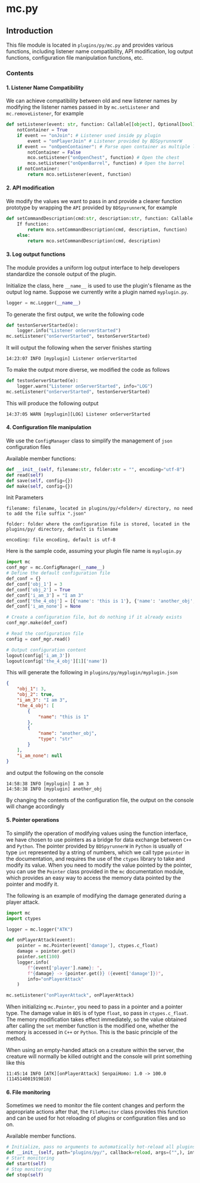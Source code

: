 # mc.py

## Introduction

This file module is located in ``plugins/py/mc.py`` and provides various functions, including listener name compatibility, API modification, log output functions, configuration file manipulation functions, etc.

### Contents

#### 1. Listener Name Compatibility

We can achieve compatibility between old and new listener names by modifying the listener names passed in by ``mc.setListener`` and ``mc.removeListener``, for example

```python
def setListener(event: str, function: Callable[[object], Optional[bool]]) -> None:
    notContainer = True
    if event == "onJoin": # Listener used inside py plugin
        event = "onPlayerJoin" # Listener provided by BDSpyrunnerW
    if event == "onOpenContainer": # Parse open container as multiple listeners at once to simplify code
        notContainer = False
        mco.setListener("onOpenChest", function) # Open the chest
        mco.setListener("onOpenBarrel", function) # Open the barrel
    if notContainer:
        return mco.setListener(event, function)
```

#### 2. API modification

We modify the values we want to pass in and provide a clearer function prototype by wrapping the ``API`` provided by ``BDSpyrunnerW``, for example

```python
def setCommandDescription(cmd:str, description:str, function: Callable[[object], Optional[bool]] = None) -> None:
    If function:
        return mco.setCommandDescription(cmd, description, function)
    else:
        return mco.setCommandDescription(cmd, description)
```

#### 3. Log output functions

The module provides a uniform log output interface to help developers standardize the console output of the plugin.

Initialize the class, here ``__name__`` is used to use the plugin's filename as the output log name. Suppose we currently write a plugin named ``myplugin.py``.

```python
logger = mc.Logger(__name__)
```

To generate the first output, we write the following code

```python
def testonServerStarted(e):
    logger.info("Listener onServerStarted")
mc.setListener("onServerStarted", testonServerStarted)
```

It will output the following when the server finishes starting

```plaintext
14:23:07 INFO [myplugin] Listener onServerStarted
```

To make the output more diverse, we modified the code as follows

```python
def testonServerStarted(e):
    logger.warn("Listener onServerStarted", info="LOG")
mc.setListener("onServerStarted", testonServerStarted)
```

This will produce the following output

```plaintext
14:37:05 WARN [myplugin][LOG] Listener onServerStarted
```

#### 4. Configuration file manipulation

We use the ``ConfigManager`` class to simplify the management of ``json`` configuration files

Available member functions:

```python
def __init__(self, filename:str, folder:str = "", encoding="utf-8")
def read(self)
def save(self, config={})
def make(self, config={})
```

Init Parameters

```plaintext
filename: filename, located in plugins/py/<folder>/ directory, no need to add the file suffix ".json"
```

```plaintext
folder: folder where the configuration file is stored, located in the plugins/py/ directory, default is filename
```

```plaintext
encoding: file encoding, default is utf-8
```

Here is the sample code, assuming your plugin file name is ``myplugin.py``

```python
import mc
conf_mgr = mc.ConfigManager(__name__)
# Define the default configuration file
def_conf = {}
def_conf['obj_1'] = 3
def_conf['obj_2'] = True
def_conf['i_am_3'] = "I am 3"
def_conf['the_4_obj'] = [{'name': 'this is 1'}, {'name': 'another_obj', 'type': 'str'}]
def_conf['i_am_none'] = None

# Create a configuration file, but do nothing if it already exists
conf_mgr.make(def_conf)

# Read the configuration file
config = conf_mgr.read()

# Output configuration content
logout(config['i_am_3'])
logout(config['the_4_obj'][1]['name'])
```

This will generate the following in ``plugins/py/myplugin/myplugin.json``

```json
{
    "obj_1": 3,
    "obj_2": true,
    "i_am_3": "I am 3",
    "the_4_obj": [
        {
            "name": "this is 1"
        },
        {
            "name": "another_obj",
            "type": "str"
        }
    ],
    "i_am_none": null
}
```

and output the following on the console

```plaintext
14:58:38 INFO [myplugin] I am 3
14:58:38 INFO [myplugin] another_obj
```

By changing the contents of the configuration file, the output on the console will change accordingly

#### 5. Pointer operations

To simplify the operation of modifying values using the function interface, we have chosen to use pointers as a bridge for data exchange between ``C++`` and ``Python``.
The pointer provided by ``BDSpyrunnerW`` in ``Python`` is usually of type ``int`` represented by a string of numbers, which we call type ``pointer`` in the documentation, and requires the use of the ``ctypes`` library to take and modify its value.
When you need to modify the value pointed by the pointer, you can use the ``Pointer`` class provided in the ``mc`` documentation module, which provides an easy way to access the memory data pointed by the pointer and modify it.

The following is an example of modifying the damage generated during a player attack.

```python
import mc
import ctypes

logger = mc.logger("ATK")

def onPlayerAttack(event):
    pointer = mc.Pointer(event['damage'], ctypes.c_float)
    damage = pointer.get()
    pointer.set(100)
    logger.info(
        f"{event['player'].name}: ",
        f"{damage} -> {pointer.get()} ({event['damage']})",
        info="onPlayerAttack"
    )

mc.setListener("onPlayerAttack", onPlayerAttack)
```

When initializing ``mc.Pointer``, you need to pass in a pointer and a pointer type. The damage value in ``BDS`` is of type ``float``, so pass in ``ctypes.c_float``. The memory modification takes effect immediately, so the value obtained after calling the ``set`` member function is the modified one, whether the memory is accessed in ``C++`` or ``Python``. This is the basic principle of the method.

When using an empty-handed attack on a creature within the server, the creature will normally be killed outright and the console will print something like this

```plaintext
11:45:14 INFO [ATK][onPlayerAttack] SenpaiHomo: 1.0 -> 100.0 (114514001919810)
```

#### 6. File monitoring

Sometimes we need to monitor the file content changes and perform the appropriate actions after that, the ``FileMonitor`` class provides this function and can be used for hot reloading of plugins or configuration files and so on.

Available member functions.

```python
# Initialize, pass no arguments to automatically hot-reload all plugins
def __init__(self, path="plugins/py/", callback=reload, args=("",), interval=1)
# Start monitoring
def start(self)
# Stop monitoring
def stop(self)
```
